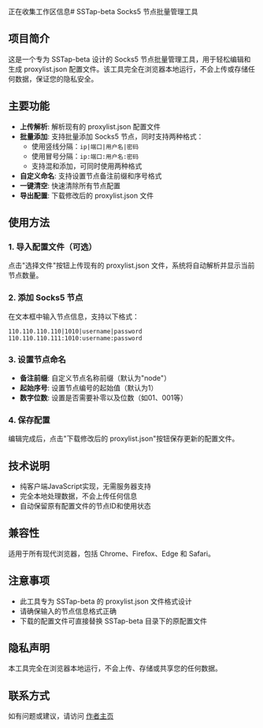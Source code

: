正在收集工作区信息# SSTap-beta Socks5 节点批量管理工具

## 项目简介

这是一个专为 SSTap-beta 设计的 Socks5 节点批量管理工具，用于轻松编辑和生成 proxylist.json 配置文件。该工具完全在浏览器本地运行，不会上传或存储任何数据，保证您的隐私安全。

## 主要功能

- **上传解析**: 解析现有的 proxylist.json 配置文件
- **批量添加**: 支持批量添加 Socks5 节点，同时支持两种格式：
  - 使用竖线分隔：`ip|端口|用户名|密码`
  - 使用冒号分隔：`ip:端口:用户名:密码`
  - 支持混和添加，可同时使用两种格式
- **自定义命名**: 支持设置节点备注前缀和序号格式
- **一键清空**: 快速清除所有节点配置
- **导出配置**: 下载修改后的 proxylist.json 文件

## 使用方法

### 1. 导入配置文件（可选）

点击"选择文件"按钮上传现有的 proxylist.json 文件，系统将自动解析并显示当前节点数量。

### 2. 添加 Socks5 节点

在文本框中输入节点信息，支持以下格式：
```
110.110.110.110|1010|username|password
110.110.110.111:1010:username:password
```

### 3. 设置节点命名

- **备注前缀**: 自定义节点名称前缀（默认为"node"）
- **起始序号**: 设置节点编号的起始值（默认为1）
- **数字位数**: 设置是否需要补零以及位数（如01、001等）

### 4. 保存配置

编辑完成后，点击"下载修改后的 proxylist.json"按钮保存更新的配置文件。

## 技术说明

- 纯客户端JavaScript实现，无需服务器支持
- 完全本地处理数据，不会上传任何信息
- 自动保留原有配置文件的节点ID和使用状态

## 兼容性

适用于所有现代浏览器，包括 Chrome、Firefox、Edge 和 Safari。

## 注意事项

- 此工具专为 SSTap-beta 的 proxylist.json 文件格式设计
- 请确保输入的节点信息格式正确
- 下载的配置文件可直接替换 SSTap-beta 目录下的原配置文件

## 隐私声明

本工具完全在浏览器本地运行，不会上传、存储或共享您的任何数据。

## 联系方式

如有问题或建议，请访问 [作者主页](https://demo.lvdpub.com)

